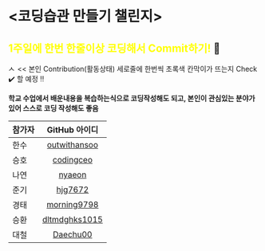# <코딩습관 만들기 챌린지>

## <span style="color:yellow">1주일에 한번 한줄이상 코딩해서 Commit하기!</span> 💫

<img width="14" alt="스크린샷 2022-03-13 오후 5 39 34" src="https://user-images.githubusercontent.com/92626903/158053968-b8f9df52-3e77-413b-89ad-48da260e245f.png">        << 본인 Contribution(활동상태) 세로줄에 한번씩 초록색 칸막이가 뜨는지 Check ✔️ 할 예정 ‼️</span>

**학교 수업에서 배운내용을 복습하는식으로 코딩작성해도 되고, 본인이 관심있는 분야가 있어 스스로 코딩 작성해도 좋음**


| 참가자 | GitHub 아이디 |
|:-----|:-----:|
| 한수 | [outwithansoo](https://github.com/outwithansoo) | 
| 승호 | [codingceo](https://github.com/codingceo) |
| 나연 | [nyaeon](https://github.com/nyaeon) | 
| 준기 | [hjg7672](https://github.com/hjg7672) |
| 경태 | [morning9798](https://github.com/morning9798) | 
| 승환 | [dltmdghks1015](https://github.com/dltmdghks1015) |
| 대철 | [Daechu00](https://github.com/Daechu00) |

